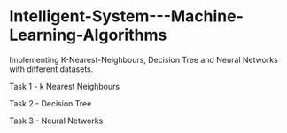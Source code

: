 # Intelligent-System---Machine-Learning-Algorithms
Implementing K-Nearest-Neighbours, Decision Tree and Neural Networks with different datasets. 

Task 1 - k Nearest Neighbours


Task 2 - Decision Tree


Task 3 - Neural Networks
